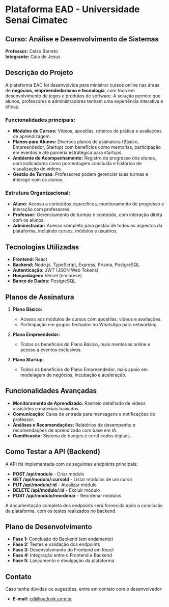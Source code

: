 # Plataforma EAD - Universidade Senai Cimatec

## Curso: Análise e Desenvolvimento de Sistemas  
**Professor:** Celso Barreto  
**Integrante:** Caio de Jesus  

## Descrição do Projeto

A plataforma EAD foi desenvolvida para ministrar cursos online nas áreas de **negócios, empreendedorismo e tecnologia**, com foco em desenvolvimento de jogos e produtos de software. A solução permite que alunos, professores e administradores tenham uma experiência interativa e eficaz.

### Funcionalidades principais:
- **Módulos de Cursos:** Vídeos, apostilas, roteiros de prática e avaliações de aprendizagem.
- **Planos para Alunos:** Diversos planos de assinatura (Básico, Empreendedor, Startup) com benefícios como mentorias, participação em eventos e até parceria estratégica para startups.
- **Ambiente de Acompanhamento:** Registro de progresso dos alunos, com indicadores como porcentagem concluída e histórico de visualização de vídeos.
- **Gestão de Turmas:** Professores podem gerenciar suas turmas e interagir com os alunos.

### Estrutura Organizacional:
- **Aluno:** Acesso a conteúdos específicos, monitoramento de progresso e interação com professores.
- **Professor:** Gerenciamento de turmas e conteúdo, com interação direta com os alunos.
- **Administrador:** Acesso completo para gestão de todos os aspectos da plataforma, incluindo cursos, módulos e usuários.

## Tecnologias Utilizadas

- **Frontend:** React
- **Backend:** Node.js, TypeScript, Express, Prisma, PostgreSQL
- **Autenticação:** JWT (JSON Web Tokens)
- **Hospedagem:** Vercel (em breve)
- **Banco de Dados:** PostgreSQL

## Planos de Assinatura

1. **Plano Básico:**
   - Acesso aos módulos de cursos com apostilas, vídeos e avaliações.
   - Participação em grupos fechados no WhatsApp para networking.

2. **Plano Empreendedor:**
   - Todos os benefícios do Plano Básico, mais mentorias online e acesso a eventos exclusivos.

3. **Plano Startup:**
   - Todos os benefícios do Plano Empreendedor, mais apoio em modelagem de negócios, incubação e aceleração.

## Funcionalidades Avançadas
- **Monitoramento de Aprendizado:** Rastreio detalhado de vídeos assistidos e materiais baixados.
- **Comunicação:** Caixa de entrada para mensagens e notificações do professor.
- **Análises e Recomendações:** Relatórios de desempenho e recomendações de aprendizado com base em IA.
- **Gamificação:** Sistema de badges e certificados digitais.

## Como Testar a API (Backend)
A API foi implementada com os seguintes endpoints principais:
- **POST /api/modulo** - Criar módulo
- **GET /api/modulo/:cursoId** - Listar módulos de um curso
- **PUT /api/modulo/:id** - Atualizar módulo
- **DELETE /api/modulo/:id** - Excluir módulo
- **POST /api/modulo/reordenar** - Reordenar módulos

A documentação completa dos endpoints será fornecida após a conclusão da plataforma, com os testes realizados no backend.

## Plano de Desenvolvimento

- **Fase 1:** Conclusão do Backend (em andamento)
- **Fase 2:** Testes e validação dos endpoints
- **Fase 3:** Desenvolvimento do Frontend em React
- **Fase 4:** Integração entre o Frontend e Backend
- **Fase 5:** Lançamento e divulgação da plataforma

## Contato

Caso tenha dúvidas ou sugestões, entre em contato com o desenvolvedor:

- **E-mail:** cdj@outlook.com.br
